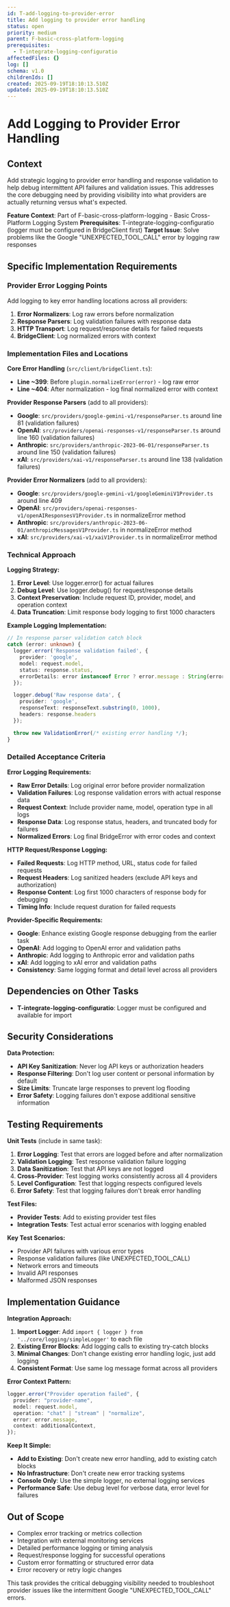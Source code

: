 ```yaml
---
id: T-add-logging-to-provider-error
title: Add logging to provider error handling
status: open
priority: medium
parent: F-basic-cross-platform-logging
prerequisites:
  - T-integrate-logging-configuratio
affectedFiles: {}
log: []
schema: v1.0
childrenIds: []
created: 2025-09-19T18:10:13.510Z
updated: 2025-09-19T18:10:13.510Z
---
```


# Add Logging to Provider Error Handling

## Context

Add strategic logging to provider error handling and response validation to help debug intermittent API failures and validation issues. This addresses the core debugging need by providing visibility into what providers are actually returning versus what's expected.

**Feature Context**: Part of F-basic-cross-platform-logging - Basic Cross-Platform Logging System
**Prerequisites**: T-integrate-logging-configuratio (logger must be configured in BridgeClient first)
**Target Issue**: Solve problems like the Google "UNEXPECTED_TOOL_CALL" error by logging raw responses

## Specific Implementation Requirements

### Provider Error Logging Points

Add logging to key error handling locations across all providers:

1. **Error Normalizers**: Log raw errors before normalization
2. **Response Parsers**: Log validation failures with response data
3. **HTTP Transport**: Log request/response details for failed requests
4. **BridgeClient**: Log normalized errors with context

### Implementation Files and Locations

**Core Error Handling** (`src/client/bridgeClient.ts`):

- **Line ~399**: Before `plugin.normalizeError(error)` - log raw error
- **Line ~404**: After normalization - log final normalized error with context

**Provider Response Parsers** (add to all providers):

- **Google**: `src/providers/google-gemini-v1/responseParser.ts` around line 81 (validation failures)
- **OpenAI**: `src/providers/openai-responses-v1/responseParser.ts` around line 160 (validation failures)
- **Anthropic**: `src/providers/anthropic-2023-06-01/responseParser.ts` around line 150 (validation failures)
- **xAI**: `src/providers/xai-v1/responseParser.ts` around line 138 (validation failures)

**Provider Error Normalizers** (add to all providers):

- **Google**: `src/providers/google-gemini-v1/googleGeminiV1Provider.ts` around line 409
- **OpenAI**: `src/providers/openai-responses-v1/openAIResponsesV1Provider.ts` in normalizeError method
- **Anthropic**: `src/providers/anthropic-2023-06-01/anthropicMessagesV1Provider.ts` in normalizeError method
- **xAI**: `src/providers/xai-v1/xaiV1Provider.ts` in normalizeError method

### Technical Approach

**Logging Strategy:**

1. **Error Level**: Use logger.error() for actual failures
2. **Debug Level**: Use logger.debug() for request/response details
3. **Context Preservation**: Include request ID, provider, model, and operation context
4. **Data Truncation**: Limit response body logging to first 1000 characters

**Example Logging Implementation:**

```typescript
// In response parser validation catch block
catch (error: unknown) {
  logger.error('Response validation failed', {
    provider: 'google',
    model: request.model,
    status: response.status,
    errorDetails: error instanceof Error ? error.message : String(error)
  });

  logger.debug('Raw response data', {
    provider: 'google',
    responseText: responseText.substring(0, 1000),
    headers: response.headers
  });

  throw new ValidationError(/* existing error handling */);
}
```

### Detailed Acceptance Criteria

**Error Logging Requirements:**

- **Raw Error Details**: Log original error before provider normalization
- **Validation Failures**: Log response validation errors with actual response data
- **Request Context**: Include provider name, model, operation type in all logs
- **Response Data**: Log response status, headers, and truncated body for failures
- **Normalized Errors**: Log final BridgeError with error codes and context

**HTTP Request/Response Logging:**

- **Failed Requests**: Log HTTP method, URL, status code for failed requests
- **Request Headers**: Log sanitized headers (exclude API keys and authorization)
- **Response Content**: Log first 1000 characters of response body for debugging
- **Timing Info**: Include request duration for failed requests

**Provider-Specific Requirements:**

- **Google**: Enhance existing Google response debugging from the earlier task
- **OpenAI**: Add logging to OpenAI error and validation paths
- **Anthropic**: Add logging to Anthropic error and validation paths
- **xAI**: Add logging to xAI error and validation paths
- **Consistency**: Same logging format and detail level across all providers

## Dependencies on Other Tasks

- **T-integrate-logging-configuratio**: Logger must be configured and available for import

## Security Considerations

**Data Protection:**

- **API Key Sanitization**: Never log API keys or authorization headers
- **Response Filtering**: Don't log user content or personal information by default
- **Size Limits**: Truncate large responses to prevent log flooding
- **Error Safety**: Logging failures don't expose additional sensitive information

## Testing Requirements

**Unit Tests** (include in same task):

1. **Error Logging**: Test that errors are logged before and after normalization
2. **Validation Logging**: Test response validation failure logging
3. **Data Sanitization**: Test that API keys are not logged
4. **Cross-Provider**: Test logging works consistently across all 4 providers
5. **Level Configuration**: Test that logging respects configured levels
6. **Error Safety**: Test that logging failures don't break error handling

**Test Files:**

- **Provider Tests**: Add to existing provider test files
- **Integration Tests**: Test actual error scenarios with logging enabled

**Key Test Scenarios:**

- Provider API failures with various error types
- Response validation failures (like UNEXPECTED_TOOL_CALL)
- Network errors and timeouts
- Invalid API responses
- Malformed JSON responses

## Implementation Guidance

**Integration Approach:**

1. **Import Logger**: Add `import { logger } from '../core/logging/simpleLogger'` to each file
2. **Existing Error Blocks**: Add logging calls to existing try-catch blocks
3. **Minimal Changes**: Don't change existing error handling logic, just add logging
4. **Consistent Format**: Use same log message format across all providers

**Error Context Pattern:**

```typescript
logger.error("Provider operation failed", {
  provider: "provider-name",
  model: request.model,
  operation: "chat" | "stream" | "normalize",
  error: error.message,
  context: additionalContext,
});
```

**Keep It Simple:**

- **Add to Existing**: Don't create new error handling, add to existing catch blocks
- **No Infrastructure**: Don't create new error tracking systems
- **Console Only**: Use the simple logger, no external logging services
- **Performance Safe**: Use debug level for verbose data, error level for failures

## Out of Scope

- Complex error tracking or metrics collection
- Integration with external monitoring services
- Detailed performance logging or timing analysis
- Request/response logging for successful operations
- Custom error formatting or structured error data
- Error recovery or retry logic changes

This task provides the critical debugging visibility needed to troubleshoot provider issues like the intermittent Google "UNEXPECTED_TOOL_CALL" errors.
